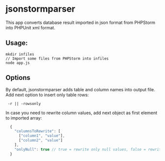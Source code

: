 # jsonstormparser
This app converts database result imported in json format from PHPStorm into PHPUnit xml format.

## Usage:
```
mkdir infiles
// Import some files from PHPStorm into infiles
node app.js
```
## Options
By default, jsonstormparser adds table and column names into output file.  
Add next option to insert only table rows:

```
 -r || -rowsonly
```
In case you need to rewrite column values, add next object as first element to imported array:
``` javascript
  {
    "columnsToRewrite": [
      ["column1", "value"],
      ["column2", "value"]
    ],
    "onlyNull": true // true = rewrite only null values, false = rewrite all values
  }
```
